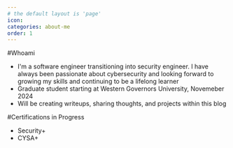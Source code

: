 ```yaml
---
# the default layout is 'page'
icon: 
categories: about-me
order: 1
---
```



#Whoami
- I'm a software engineer transitioning into security engineer. I have always been passionate about cybersecurity
and looking forward to growing my skills and continuing to be a lifelong learner
- Graduate student starting at Western Governors University, Novemeber 2024
- Will be creating writeups, sharing thoughts, and projects within this blog

#Certifications in Progress
- Security+
- CYSA+
